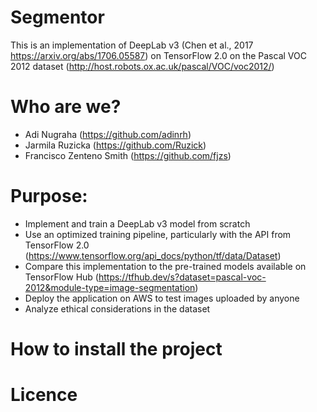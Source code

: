 # Segmentor
This is an implementation of DeepLab v3 (Chen et al., 2017 https://arxiv.org/abs/1706.05587) on TensorFlow 2.0 on the Pascal VOC 2012 dataset (http://host.robots.ox.ac.uk/pascal/VOC/voc2012/)

# Who are we?
- Adi Nugraha (https://github.com/adinrh)
- Jarmila Ruzicka (https://github.com/Ruzick)
- Francisco Zenteno Smith (https://github.com/fjzs)

# Purpose:
- Implement and train a DeepLab v3 model from scratch
- Use an optimized training pipeline, particularly with the API from TensorFlow 2.0 (https://www.tensorflow.org/api_docs/python/tf/data/Dataset)
- Compare this implementation to the pre-trained models available on TensorFlow Hub (https://tfhub.dev/s?dataset=pascal-voc-2012&module-type=image-segmentation)
- Deploy the application on AWS to test images uploaded by anyone
- Analyze ethical considerations in the dataset

# How to install the project


# Licence


